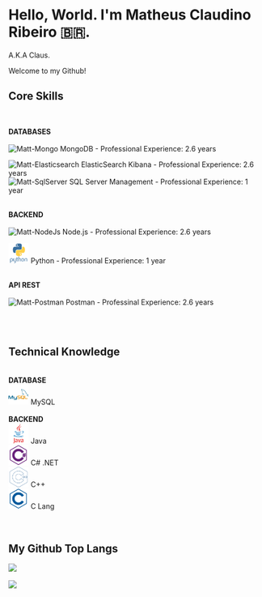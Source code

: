 # Hello, World. I'm Matheus Claudino Ribeiro 🇧🇷.
A.K.A Claus.

Welcome to my Github!

## Core Skills
<div style="display: inline_block"> <br>
  
  <strong>DATABASES</strong> <br> <br>
  <img allign="center" alt="Matt-Mongo" heihgt="30" width="40" src="https://cdn.jsdelivr.net/gh/devicons/devicon@latest/icons/mongodb/mongodb-plain-wordmark.svg"/> 
  MongoDB - Professional Experience: 2.6 years <br>
  
  <img allign="center" alt="Matt-Elasticsearch" heihgt="30" width="40" src="https://cdn.jsdelivr.net/gh/devicons/devicon@latest/icons/elasticsearch/elasticsearch-original.svg" />
  ElasticSearch Kibana - Professional Experience: 2.6 years <br>
  
  <img allign="center" alt="Matt-SqlServer" heihgt="30" width="40" src="https://cdn.jsdelivr.net/gh/devicons/devicon@latest/icons/microsoftsqlserver/microsoftsqlserver-original.svg"/>
  SQL Server Management - Professional Experience: 1 year <br> <br>

  <strong>BACKEND</strong> <br> <br>
  <img allign="center" alt="Matt-NodeJs" heihgt="30" width="40" src="https://cdn.jsdelivr.net/gh/devicons/devicon/icons/nodejs/nodejs-original.svg"/>
  Node.js - Professional Experience: 2.6 years <br>
  
  <img allign="center" alt="Matt-Py" heihgt="30" width="40" src="https://raw.githubusercontent.com/devicons/devicon/master/icons/python/python-original-wordmark.svg"/>
  Python - Professional Experience: 1 year <br> <br>

  <strong>API REST</strong> <br> <br>
  <img allign="center" alt="Matt-Postman" heihgt="30" width="40" src="https://cdn.jsdelivr.net/gh/devicons/devicon@latest/icons/postman/postman-original.svg" />
  Postman - Professinal Experience: 2.6 years <br>        
</div><br><br>

## Technical Knowledge
<div style="display: inline_block"><br>
  <strong>DATABASE</strong> <br>
  <img allign="center" alt="Matt-MySql" heihgt="50" width="40" src="https://raw.githubusercontent.com/devicons/devicon/master/icons/mysql/mysql-original-wordmark.svg"/> MySQL <br> <br>
  <strong>BACKEND</strong> <br>
  <img allign="center" alt="Matt-Java" heihgt="50" width="40" src="https://raw.githubusercontent.com/devicons/devicon/master/icons/java/java-original-wordmark.svg"/> Java <br>
  <img allign="center" alt="Matt-VsCode" heihgt="50" width="40" src="https://raw.githubusercontent.com/devicons/devicon/master/icons/csharp/csharp-line.svg"/> C# .NET <br>
  <img allign="center" alt="Matt-VsCode" heihgt="50" width="40" src="https://raw.githubusercontent.com/devicons/devicon/master/icons/cplusplus/cplusplus-line.svg"/> C++ <br>
  <img allign="center" alt="Matt-C" heihgt="50" width="40" src="https://raw.githubusercontent.com/devicons/devicon/master/icons/c/c-line.svg"/> C Lang <br>
</div> <br><br>
   

## My Github Top Langs
<div>
  <a href = "https://github.com/Macribeiro">
    <img height="180em" src="https://github-readme-stats.vercel.app/api/top-langs/?username=Macribeiro&theme=dracula&show_icons=true&hide_border=false&layout=compact" data-canonical-src="https://github-readme-stats.vercel.app/api/top-langs/?username=Macribeiro&amp;layout=compact&amp;langs_count=7&amp;theme=dracula" style="max-width: 100%;">
</div>


![](https://thumbs.gfycat.com/CloseHarshArawana-size_restricted.gif)
